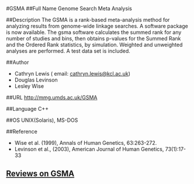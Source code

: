 #GSMA
##Full Name
Genome Search Meta Analysis

##Description
The GSMA is a rank-based meta-analysis method for analyzing results from genome-wide linkage searches. A software package is now available. The gsma software calculates the summed rank for any number of studies and bins, then obtains p-values for the Summed Rank and the Ordered Rank statistics, by simulation. Weighted and unweighted analyses are performed. A test data set is included.

##Author
* Cathryn Lewis ( email: cathryn.lewis@kcl.ac.uk)
* Douglas Levinson
* Lesley Wise

##URL
http://mmg.umds.ac.uk/GSMA

##Language
C++

##OS
UNIX(Solaris), MS-DOS

##Reference
* Wise et al. (1999), Annals of Human Genetics, 63:263-272.
* Levinson et al., (2003), American Journal of Human Genetics, 73(1):17-33


## [Reviews on GSMA](https://github.com/gaow/genetic-analysis-software/issues/191)